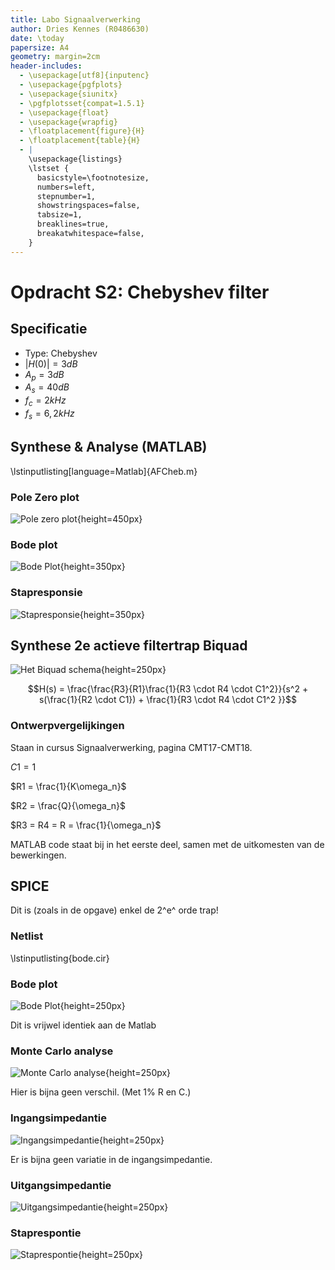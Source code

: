 ```yaml
---
title: Labo Signaalverwerking
author: Dries Kennes (R0486630)
date: \today
papersize: A4
geometry: margin=2cm
header-includes:
  - \usepackage[utf8]{inputenc}
  - \usepackage{pgfplots}
  - \usepackage{siunitx}
  - \pgfplotsset{compat=1.5.1}
  - \usepackage{float}
  - \usepackage{wrapfig}
  - \floatplacement{figure}{H}
  - \floatplacement{table}{H}
  - |
    \usepackage{listings}
    \lstset {
      basicstyle=\footnotesize,
      numbers=left,
      stepnumber=1,
      showstringspaces=false,
      tabsize=1,
      breaklines=true,
      breakatwhitespace=false,
    }
---
```

# Opdracht S2: Chebyshev filter

## Specificatie

+ Type: Chebyshev
+ $|H(0)| = 3dB$
+ $A_p = 3dB$
+ $A_s = 40dB$
+ $f_c = 2kHz$
+ $f_s = 6,2kHz$

## Synthese & Analyse (MATLAB)

\lstinputlisting[language=Matlab]{AFCheb.m}

### Pole Zero plot

![Pole zero plot](assets/pzmap.png){height=450px}

### Bode plot

![Bode Plot](assets/bode.png){height=350px}

### Stapresponsie

![Stapresponsie](assets/step.png){height=350px}

## Synthese 2e actieve filtertrap Biquad

![Het Biquad schema](assets/schema.png){height=250px}

$$H(s) = \frac{\frac{R3}{R1}\frac{1}{R3 \cdot R4 \cdot C1^2}}{s^2 + s(\frac{1}{R2 \cdot C1}) + \frac{1}{R3 \cdot R4 \cdot C1^2 }}$$

### Ontwerpvergelijkingen

Staan in cursus Signaalverwerking, pagina CMT17-CMT18.

$C1 = 1$

$R1 = \frac{1}{K\omega_n}$

$R2 = \frac{Q}{\omega_n}$

$R3 = R4 = R = \frac{1}{\omega_n}$

MATLAB code staat bij in het eerste deel, samen met de uitkomesten van de bewerkingen.

## SPICE

Dit is (zoals in de opgave) enkel de 2^e^ orde trap!

### Netlist

\lstinputlisting{bode.cir}

### Bode plot

![Bode Plot](assets/spice_bode.png){height=250px}

Dit is vrijwel identiek aan de Matlab 

### Monte Carlo analyse

![Monte Carlo analyse](assets/spice_mc.png){height=250px}

Hier is bijna geen verschil. (Met 1% R en C.) 

### Ingangsimpedantie

![Ingangsimpedantie](assets/spice_zin.png){height=250px}

Er is bijna geen variatie in de ingangsimpedantie.

### Uitgangsimpedantie

![Uitgangsimpedantie](assets/spice_zout.png){height=250px}

### Staprespontie

![Staprespontie](assets/spice_stap.png){height=250px}

